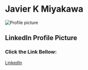 # Javier K Miyakawa
![Profile picture](https://media.licdn.com/dms/image/C4D03AQECtfGDhmhbNQ/profile-displayphoto-shrink_800_800/0/1516587672150?e=1684368000&v=beta&t=HYAc9r4bS7mrCN5BLhNfcduD2BncHiLMXcke1Hr86XA)
## LinkedIn Profile Picture
### Click the Link Bellow:
[LinkedIn](https://www.linkedin.com/in/kenrealtor73/)

